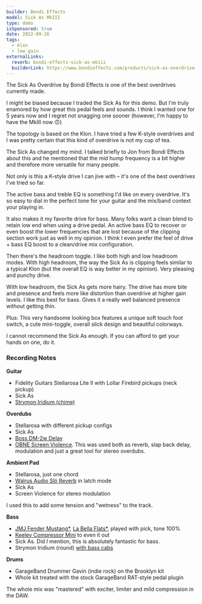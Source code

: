 ```yaml
---
builder: Bondi Effects
model: Sick As MkIII
type: demo
isSponsored: true
date: 2022-09-26
tags:
  - klon
  - low gain
externalLinks:
  reverb: bondi-effects-sick-as-mkiii
  builderLink: https://www.bondieffects.com/products/sick-as-overdrive-mkiii
---
```


The Sick As Overdrive by Bondi Effects is one of the best overdrives currently made.

I might be biased because I traded the Sick As for this demo. But I'm truly enamored by how great this pedal feels and sounds. I think I wanted one for 5 years now and I regret not snagging one sooner (however, I'm happy to have the MkIII now 🙃)

The topology is based on the Klon. I have tried a few K-style overdrives and I was pretty certain that this kind of overdrive is not my cup of tea.

The Sick As changed my mind. I talked briefly to Jon from Bondi Effects about this and he mentioned that the mid hump frequency is a bit higher and therefore more versatile for many people.

Not only is this a K-style drive I can jive with – it's one of the best overdrives I've tried so far.

The active bass and treble EQ is something I'd like on every overdrive. It's so easy to dial in the perfect tone for your guitar and the mix/band context your playing in.

It also makes it my favorite drive for bass. Many folks want a clean blend to retain low end when using a drive pedal. An active bass EQ to recover or even boost the lower frequencies that are lost because of the clipping section work just as well in my opinion. I think I even prefer the feel of drive + bass EQ boost to a clean/drive mix configuration.

Then there's the headroom toggle. I like both high and low headroom modes. With high headroom, the way the Sick As is clipping feels similar to a typical Klon (but the overall EQ is way better in my opinion). Very pleasing and punchy drive.

With low headroom, the Sick As gets more hairy. The drive has more bite and presence and feels more like distortion than overdrive at higher gain levels. I like this best for bass. Gives it a really well balanced presence without getting thin.

Plus: This very handsome looking box features a unique soft touch foot switch, a cute mini-toggle, overall slick design and beautiful colorways.

I cannot recommend the Sick As enough. If you can afford to get your hands on one, do it.

### Recording Notes

**Guitar**

- Fidelity Guitars Stellarosa Lite II with Lollar Firebird pickups (neck pickup)
- Sick As
- [Strymon Iridium (chime)](/demos/strymon-iridium)

**Overdubs**

- Stellarosa with different pickup configs
- Sick As
- [Boss DM-2w Delay](/demos/boss-dm-2w-delay)
- [OBNE Screen Violence](/demos/old-blood-noise-endeavors-screen-violence). This was used both as reverb, slap back delay, modulation and just a great tool for stereo overdubs.

**Ambient Pad**

- Stellarosa, just one chord
- [Walrus Audio Slö Reverb](/demos/walrus-audio-slo) in latch mode
- Sick As
- Screen Violence for stereo modulation

I used this to add some tension and "wetness" to the track.

**Bass**

- [JMJ Fender Mustang\*](https://sweetwater.sjv.io/R5A6bg), [La Bella Flats\*](https://sweetwater.sjv.io/WqZN6Z), played with pick, tone 100%
- [Keeley Compressor Mini](/demos/keeley-electronics-compressor-mini) to even it out
- Sick As. Did I mention, this is absolutely fantastic for bass.
- Strymon Iridium (round) [with bass cabs](/posts/strymon-iridium-bass-ownhammer-ir/)

**Drums**

- GarageBand Drummer Gavin (indie rock) on the Brooklyn kit
- Whole kit treated with the stock GarageBand RAT-style pedal plugin

The whole mix was "mastered" with exciter, limiter and mild compression in the DAW.
